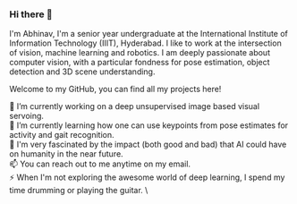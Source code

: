 ### Hi there 👋

<!--
**BonJovi1/bonjovi1** is a ✨ _special_ ✨ repository because its `README.md` (this file) appears on your GitHub profile.
-->

I'm Abhinav, I'm a senior year undergraduate at the International Institute of Information Technology (IIIT), Hyderabad. I like to work at the intersection of  vision, machine learning and robotics. I am deeply passionate about computer vision, with a particular fondness for pose estimation, object detection and 3D scene understanding. 

Welcome to my GitHub, you can find all my projects here! 

🔭 I’m currently working on a deep unsupervised image based visual servoing. \
🌱 I’m currently learning how one can use keypoints from pose estimates for activity and gait recognition. \
👯 I'm very fascinated by the impact (both good and bad) that AI could have on humanity in the near future. \
📫 You can reach out to me anytime on my email. \
⚡ When I'm not exploring the awesome world of deep learning, I spend my time drumming or playing the guitar. \

